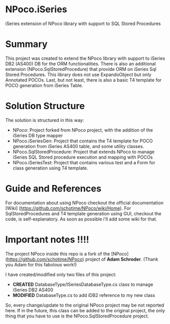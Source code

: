 # NPoco.iSeries
iSeries extension of NPoco library with support to SQL Stored Procedures

# Summary
This project was created to extend the NPoco library with support to iSeries DB2 (AS400) DB for the ORM
functionalities. 
There is also an additional extension (NPoco.SqlStoredProcedure) that provide ORM on iSeries Sql Stored Procedures.
This library does not use ExpandoObject but only Annotated POCOs. 
Last, but not least, there is also a basic T4 template for POCO generation from iSeries Table.

# Solution Structure
The solution is structured in this way:
* NPoco: Project forked from NPoco project, with the addition of the iSeries DB type mapper
* NPoco.iSeriesGen: Project that contains the T4 template for POCO generation from iSeries AS400 table, and some utility classes.
* NPoco.SqlStoredProcedure: Project that extends NPoco to manage iSeries SQL Stored procedure execution and mapping with POCOs
* NPoco.iSeriesTest: Project that contains various test and a Form for class generation using T4 template.

# Guide and References
For documentation about using NPoco checkout the official documentation [Wiki] (https://github.com/schotime/NPoco/wiki/Home).
For SqlStoredProcedures and T4 template generation using GUI, checkout the code, is self-explanatory. As soon as possible i'll add
some wiki for that.

# Important notes !!!!
The project NPoco inside this repo is a fork of the [NPoco] (https://github.com/schotime/NPoco) project of **Adam Schroder**.
(Thank you Adam for this fabolous work!)

I have created/modified only two files of this project:
* **CREATED** DatabaseType/ISeriesDatabaseType.cs class to manage iSeries DB2 AS400
* **MODIFIED** DatabaseType.cs to add iDB2 reference to my new class

So, every change/update to the original NPoco project may be not reported here.
If in the future, this class can be added to the original project, the only thing that you have to use is
the NPoco.SqlStoredProcedure project.
